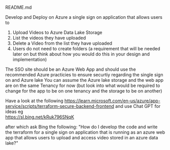 README.md

Develop and Deploy on Azure a single sign on application that allows users to 
1. Upload Videos to Azure Data Lake Storage 
2. List the videos they have uploaded
3. Delete a Video from the list they have uploaded
4. Users do not need to create folders (a requirement that will be needed later on but think about how you would do this in your design and implementation)

The SSO site should be an Azure Web App and should use the recommended Azure practicies to ensure securtiy regarding the single sign on and Azure lake
You can assume the Azure lake storage and the web app are on the same Tenancy for now (but look into what would be required to change for the app to be on one tenancy and the storage to be on another)

Have a look at the following
https://learn.microsoft.com/en-us/azure/app-service/scripts/terraform-secure-backend-frontend
and use 
Chat GPT for ideas eg  
https://sl.bing.net/kRuk796SNqK

after which ask Bing the following:
"How do I develop the code and write the terraform for a single sign on application that is running as an azure web app that allows users to upload and access video stored in an azure data lake?"
